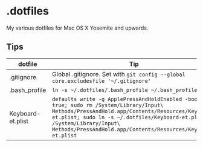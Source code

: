# .dotfiles

My various dotfiles for Mac OS X Yosemite and upwards.

## Tips

| dotfile | Tip |
|---------|-----|
| .gitignore | Global .gitignore. Set with `git config --global core.excludesfile '~/.gitignore'` |
| .bash_profile | `ln -s ~/.dotfiles/.bash_profile ~/.bash_profile` |
| Keyboard-et.plist | `defaults write -g ApplePressAndHoldEnabled -bool true; sudo rm /System/Library/Input\ Methods/PressAndHold.app/Contents/Resources/Keyboard-et.plist; sudo ln -s ~/.dotfiles/Keyboard-et.plist /System/Library/Input\ Methods/PressAndHold.app/Contents/Resources/Keyboard-et.plist` |